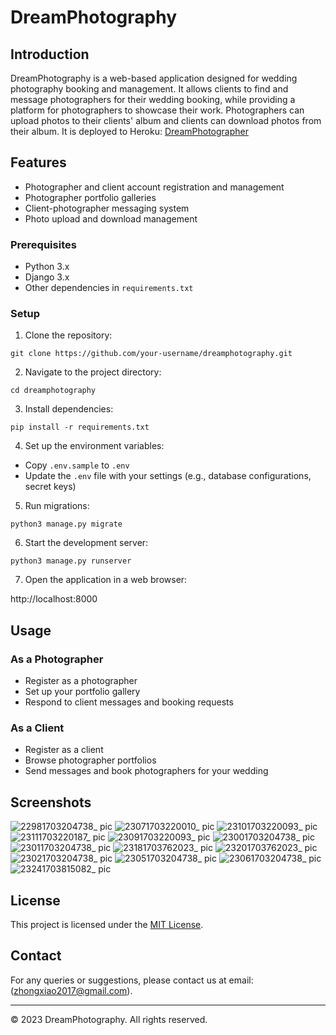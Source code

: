 
# DreamPhotography

## Introduction
DreamPhotography is a web-based application designed for wedding photography booking and management. It allows clients to find and message photographers for their wedding booking, while providing a platform for photographers to showcase their work. Photographers can upload photos to their clients' album and clients can download photos from their album. It is deployed to Heroku: [DreamPhotographer](https://dreamphotography-f9294ed19bab.herokuapp.com/)

## Features
- Photographer and client account registration and management
- Photographer portfolio galleries
- Client-photographer messaging system
- Photo upload and download management

### Prerequisites
- Python 3.x
- Django 3.x
- Other dependencies in `requirements.txt`

### Setup
1. Clone the repository:

`git clone https://github.com/your-username/dreamphotography.git`

2. Navigate to the project directory:

`cd dreamphotography`

3. Install dependencies:

`pip install -r requirements.txt`

4. Set up the environment variables:
- Copy `.env.sample` to `.env`
- Update the `.env` file with your settings (e.g., database configurations, secret keys)

5. Run migrations:

`python3 manage.py migrate`


6. Start the development server:

`python3 manage.py runserver`


7. Open the application in a web browser:

http://localhost:8000


## Usage

### As a Photographer
- Register as a photographer
- Set up your portfolio gallery
- Respond to client messages and booking requests

### As a Client
- Register as a client
- Browse photographer portfolios
- Send messages and book photographers for your wedding


## Screenshots
![22981703204738_ pic](https://github.com/JennyZhong2022/Dream-Photography/assets/109143979/9861dd46-952d-469f-ac10-3b85e17a1585)
![23071703220010_ pic](https://github.com/JennyZhong2022/Dream-Photography/assets/109143979/afc64eeb-3b47-4da6-9325-a2663e4dad7e)
![23101703220093_ pic](https://github.com/JennyZhong2022/Dream-Photography/assets/109143979/ba296a5a-0eb1-4980-9f67-b186096ee509)
![23111703220187_ pic](https://github.com/JennyZhong2022/Dream-Photography/assets/109143979/fdc20c78-c2ee-4d4b-a47f-0aabbb984af7)
![23091703220093_ pic](https://github.com/JennyZhong2022/Dream-Photography/assets/109143979/5125f069-65e3-4f0e-bc3f-a48c4ba5d4fc)
![23001703204738_ pic](https://github.com/JennyZhong2022/Dream-Photography/assets/109143979/a94470bf-3721-4b94-9d4c-574712370a48)
![23011703204738_ pic](https://github.com/JennyZhong2022/Dream-Photography/assets/109143979/93f2f335-3661-46bd-a3fc-84751f8cc4e1)
![23181703762023_ pic](https://github.com/JennyZhong2022/Dream-Photography/assets/109143979/35e49448-21b4-4e44-87ad-86b8c6a9cae0)
![23201703762023_ pic](https://github.com/JennyZhong2022/Dream-Photography/assets/109143979/5590c199-3028-4f40-b87a-a632941be252)
![23021703204738_ pic](https://github.com/JennyZhong2022/Dream-Photography/assets/109143979/d107e156-de68-4d04-89dd-f41592a88930)
![23051703204738_ pic](https://github.com/JennyZhong2022/Dream-Photography/assets/109143979/bc858e3b-232d-49e9-b802-68c900f40d07)
![23061703204738_ pic](https://github.com/JennyZhong2022/Dream-Photography/assets/109143979/9c9967a5-36cd-4b88-b9ac-2596f4bece91)
![23241703815082_ pic](https://github.com/JennyZhong2022/Dream-Photography/assets/109143979/82d0dcc9-cd64-482a-8528-fa88760ddc68)


## License
This project is licensed under the [MIT License](LICENSE).

## Contact
For any queries or suggestions, please contact us at email:(zhongxiao2017@gmail.com).

---

© 2023 DreamPhotography. All rights reserved.
